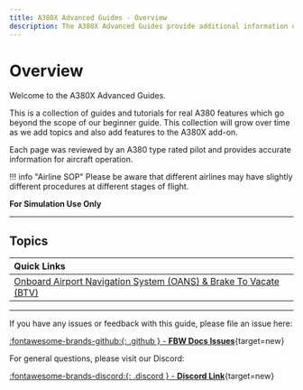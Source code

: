 ```yaml
---
title: A380X Advanced Guides - Overview
description: The A380X Advanced Guides provide additional information on how to operate the FlyByWire A380X aircraft beyond the Beginner Guide.
---
```


<link rel="stylesheet" href="../../../stylesheets/toc-tables.css">

# Overview

Welcome to the A380X Advanced Guides.

This is a collection of guides and tutorials for real A380 features which go beyond the scope of our beginner guide. This collection will grow over time as we add topics and also add features to the A380X add-on.

Each page was reviewed by an A380 type rated pilot and provides accurate information for aircraft operation.

!!! info "Airline SOP"
    Please be aware that different airlines may have slightly different procedures at different stages of flight.

**For Simulation Use Only**

---

## Topics

| Quick Links                                    |
|:-----------------------------------------------|
| [Onboard Airport Navigation System (OANS) & Brake To Vacate (BTV)](oans-btv.md)              |

---

If you have any issues or feedback with this guide, please file an issue here:

[:fontawesome-brands-github:{: .github } -  **FBW Docs Issues**](https://github.com/flybywiresim/docs/issues){target=new}

For general questions, please visit our Discord:

[:fontawesome-brands-discord:{: .discord } - **Discord Link**](https://discord.gg/flybywire){target=new}

